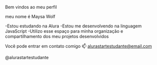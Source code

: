 Bem vindos ao meu perfil

meu nome é Maysa Wolf

-Estou estudando na Alura
-Estou me desenvolvendo na linguagem JavaScript
-Utilizo esse espaço para minha organização e compartilhamento dos meu projetos desenvolvidos



Você pode entrar em contato comigo 📫
alurastartestudante@email.com

@alurastartestudante
